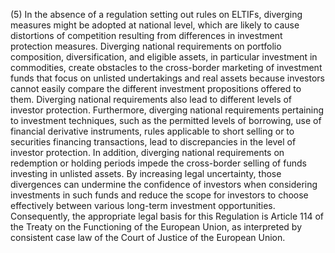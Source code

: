 (5) In the absence of a regulation setting out rules on ELTIFs, diverging measures might be adopted at national level, which are likely to cause distortions of competition resulting from differences in investment protection measures. Diverging national requirements on portfolio composition, diversification, and eligible assets, in particular investment in commodities, create obstacles to the cross-border marketing of investment funds that focus on unlisted undertakings and real assets because investors cannot easily compare the different investment propositions offered to them. Diverging national requirements also lead to different levels of investor protection. Furthermore, diverging national requirements pertaining to investment techniques, such as the permitted levels of borrowing, use of financial derivative instruments, rules applicable to short selling or to securities financing transactions, lead to discrepancies in the level of investor protection. In addition, diverging national requirements on redemption or holding periods impede the cross-border selling of funds investing in unlisted assets. By increasing legal uncertainty, those divergences can undermine the confidence of investors when considering investments in such funds and reduce the scope for investors to choose effectively between various long-term investment opportunities. Consequently, the appropriate legal basis for this Regulation is Article 114 of the Treaty on the Functioning of the European Union, as interpreted by consistent case law of the Court of Justice of the European Union.